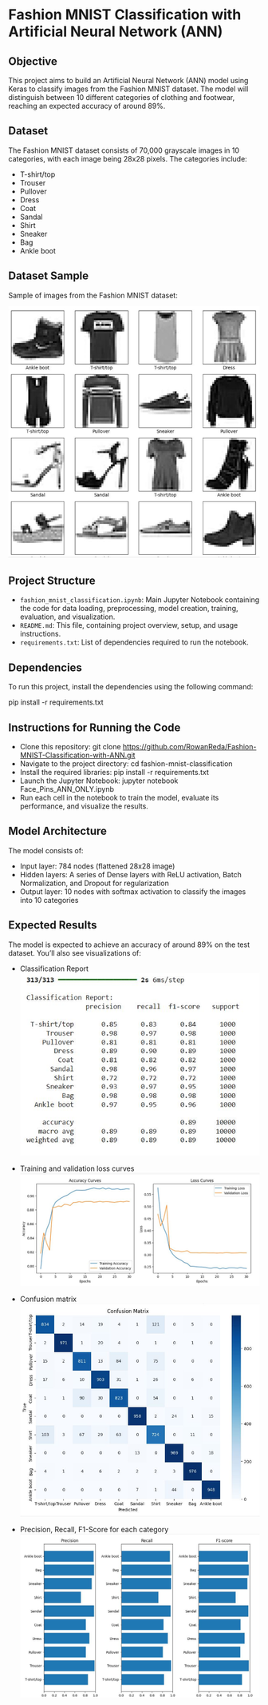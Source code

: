 # Fashion MNIST Classification with Artificial Neural Network (ANN)

## Objective
This project aims to build an Artificial Neural Network (ANN) model using Keras to classify images from the Fashion MNIST dataset. The model will distinguish between 10 different categories of clothing and footwear, reaching an expected accuracy of around 89%.

## Dataset
The Fashion MNIST dataset consists of 70,000 grayscale images in 10 categories, with each image being 28x28 pixels. The categories include:
- T-shirt/top
- Trouser
- Pullover
- Dress
- Coat
- Sandal
- Shirt
- Sneaker
- Bag
- Ankle boot
## Dataset Sample
 Sample of images from the Fashion MNIST dataset:

![Sample Fashion MNIST Image](https://github.com/RowanReda/Fashion-MNIST-Classification-with-ANN/blob/main/fig5.JPG)


## Project Structure
- `fashion_mnist_classification.ipynb`: Main Jupyter Notebook containing the code for data loading, preprocessing, model creation, training, evaluation, and visualization.
- `README.md`: This file, containing project overview, setup, and usage instructions.
- `requirements.txt`: List of dependencies required to run the notebook.

## Dependencies
To run this project, install the dependencies using the following command:

pip install -r requirements.txt
## Instructions for Running the Code
- Clone this repository:
git clone https://github.com/RowanReda/Fashion-MNIST-Classification-with-ANN.git
- Navigate to the project directory:
cd fashion-mnist-classification
- Install the required libraries:
pip install -r requirements.txt
- Launch the Jupyter Notebook:
jupyter notebook Face_Pins_ANN_ONLY.ipynb
- Run each cell in the notebook to train the model, evaluate its performance, and visualize the results.

## Model Architecture
The model consists of:
- Input layer: 784 nodes (flattened 28x28 image)
- Hidden layers: A series of Dense layers with ReLU activation, Batch Normalization, and Dropout for regularization
- Output layer: 10 nodes with softmax activation to classify the images into 10 categories

## Expected Results
The model is expected to achieve an accuracy of around 89% on the test dataset. You’ll also see visualizations of:
- Classification Report
![- Classification Report](https://github.com/RowanReda/Fashion-MNIST-Classification-with-ANN/blob/main/fig1.JPG)

- Training and validation loss curves
![- Training and validation loss curves](https://github.com/RowanReda/Fashion-MNIST-Classification-with-ANN/blob/main/fig4.JPG)

- Confusion matrix
![- Confusion matrixs](https://github.com/RowanReda/Fashion-MNIST-Classification-with-ANN/blob/main/fig2.JPG)

- Precision, Recall, F1-Score for each category
  ![- Precision, Recall, F1-Score](https://github.com/RowanReda/Fashion-MNIST-Classification-with-ANN/blob/main/fig3.JPG)

